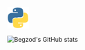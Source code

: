<img src="https://github.com/Mukhriddin19980901/Mukhriddin19980901/blob/main/Python.gif" width="50" height="50" />

![Begzod's GitHub stats](https://github-readme-stats.vercel.app/api?username=bekzod4606)
